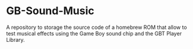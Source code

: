 GB-Sound-Music
==============

A repository to storage the source code of a homebrew ROM that allow to test musical effects using the Game Boy sound chip and the GBT Player Library.
